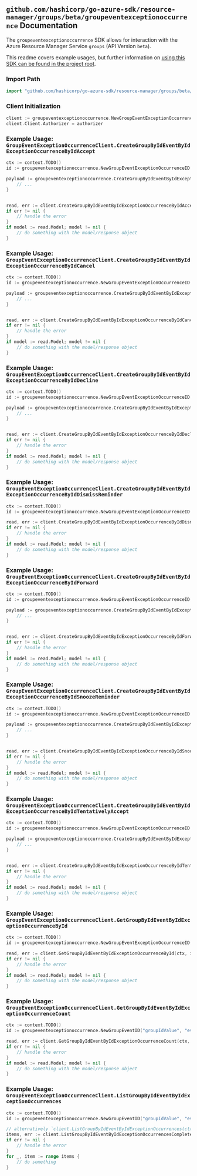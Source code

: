 
## `github.com/hashicorp/go-azure-sdk/resource-manager/groups/beta/groupeventexceptionoccurrence` Documentation

The `groupeventexceptionoccurrence` SDK allows for interaction with the Azure Resource Manager Service `groups` (API Version `beta`).

This readme covers example usages, but further information on [using this SDK can be found in the project root](https://github.com/hashicorp/go-azure-sdk/tree/main/docs).

### Import Path

```go
import "github.com/hashicorp/go-azure-sdk/resource-manager/groups/beta/groupeventexceptionoccurrence"
```


### Client Initialization

```go
client := groupeventexceptionoccurrence.NewGroupEventExceptionOccurrenceClientWithBaseURI("https://management.azure.com")
client.Client.Authorizer = authorizer
```


### Example Usage: `GroupEventExceptionOccurrenceClient.CreateGroupByIdEventByIdExceptionOccurrenceByIdAccept`

```go
ctx := context.TODO()
id := groupeventexceptionoccurrence.NewGroupEventExceptionOccurrenceID("groupIdValue", "eventIdValue", "eventId1Value")

payload := groupeventexceptionoccurrence.CreateGroupByIdEventByIdExceptionOccurrenceByIdAcceptRequest{
	// ...
}


read, err := client.CreateGroupByIdEventByIdExceptionOccurrenceByIdAccept(ctx, id, payload)
if err != nil {
	// handle the error
}
if model := read.Model; model != nil {
	// do something with the model/response object
}
```


### Example Usage: `GroupEventExceptionOccurrenceClient.CreateGroupByIdEventByIdExceptionOccurrenceByIdCancel`

```go
ctx := context.TODO()
id := groupeventexceptionoccurrence.NewGroupEventExceptionOccurrenceID("groupIdValue", "eventIdValue", "eventId1Value")

payload := groupeventexceptionoccurrence.CreateGroupByIdEventByIdExceptionOccurrenceByIdCancelRequest{
	// ...
}


read, err := client.CreateGroupByIdEventByIdExceptionOccurrenceByIdCancel(ctx, id, payload)
if err != nil {
	// handle the error
}
if model := read.Model; model != nil {
	// do something with the model/response object
}
```


### Example Usage: `GroupEventExceptionOccurrenceClient.CreateGroupByIdEventByIdExceptionOccurrenceByIdDecline`

```go
ctx := context.TODO()
id := groupeventexceptionoccurrence.NewGroupEventExceptionOccurrenceID("groupIdValue", "eventIdValue", "eventId1Value")

payload := groupeventexceptionoccurrence.CreateGroupByIdEventByIdExceptionOccurrenceByIdDeclineRequest{
	// ...
}


read, err := client.CreateGroupByIdEventByIdExceptionOccurrenceByIdDecline(ctx, id, payload)
if err != nil {
	// handle the error
}
if model := read.Model; model != nil {
	// do something with the model/response object
}
```


### Example Usage: `GroupEventExceptionOccurrenceClient.CreateGroupByIdEventByIdExceptionOccurrenceByIdDismissReminder`

```go
ctx := context.TODO()
id := groupeventexceptionoccurrence.NewGroupEventExceptionOccurrenceID("groupIdValue", "eventIdValue", "eventId1Value")

read, err := client.CreateGroupByIdEventByIdExceptionOccurrenceByIdDismissReminder(ctx, id)
if err != nil {
	// handle the error
}
if model := read.Model; model != nil {
	// do something with the model/response object
}
```


### Example Usage: `GroupEventExceptionOccurrenceClient.CreateGroupByIdEventByIdExceptionOccurrenceByIdForward`

```go
ctx := context.TODO()
id := groupeventexceptionoccurrence.NewGroupEventExceptionOccurrenceID("groupIdValue", "eventIdValue", "eventId1Value")

payload := groupeventexceptionoccurrence.CreateGroupByIdEventByIdExceptionOccurrenceByIdForwardRequest{
	// ...
}


read, err := client.CreateGroupByIdEventByIdExceptionOccurrenceByIdForward(ctx, id, payload)
if err != nil {
	// handle the error
}
if model := read.Model; model != nil {
	// do something with the model/response object
}
```


### Example Usage: `GroupEventExceptionOccurrenceClient.CreateGroupByIdEventByIdExceptionOccurrenceByIdSnoozeReminder`

```go
ctx := context.TODO()
id := groupeventexceptionoccurrence.NewGroupEventExceptionOccurrenceID("groupIdValue", "eventIdValue", "eventId1Value")

payload := groupeventexceptionoccurrence.CreateGroupByIdEventByIdExceptionOccurrenceByIdSnoozeReminderRequest{
	// ...
}


read, err := client.CreateGroupByIdEventByIdExceptionOccurrenceByIdSnoozeReminder(ctx, id, payload)
if err != nil {
	// handle the error
}
if model := read.Model; model != nil {
	// do something with the model/response object
}
```


### Example Usage: `GroupEventExceptionOccurrenceClient.CreateGroupByIdEventByIdExceptionOccurrenceByIdTentativelyAccept`

```go
ctx := context.TODO()
id := groupeventexceptionoccurrence.NewGroupEventExceptionOccurrenceID("groupIdValue", "eventIdValue", "eventId1Value")

payload := groupeventexceptionoccurrence.CreateGroupByIdEventByIdExceptionOccurrenceByIdTentativelyAcceptRequest{
	// ...
}


read, err := client.CreateGroupByIdEventByIdExceptionOccurrenceByIdTentativelyAccept(ctx, id, payload)
if err != nil {
	// handle the error
}
if model := read.Model; model != nil {
	// do something with the model/response object
}
```


### Example Usage: `GroupEventExceptionOccurrenceClient.GetGroupByIdEventByIdExceptionOccurrenceById`

```go
ctx := context.TODO()
id := groupeventexceptionoccurrence.NewGroupEventExceptionOccurrenceID("groupIdValue", "eventIdValue", "eventId1Value")

read, err := client.GetGroupByIdEventByIdExceptionOccurrenceById(ctx, id)
if err != nil {
	// handle the error
}
if model := read.Model; model != nil {
	// do something with the model/response object
}
```


### Example Usage: `GroupEventExceptionOccurrenceClient.GetGroupByIdEventByIdExceptionOccurrenceCount`

```go
ctx := context.TODO()
id := groupeventexceptionoccurrence.NewGroupEventID("groupIdValue", "eventIdValue")

read, err := client.GetGroupByIdEventByIdExceptionOccurrenceCount(ctx, id)
if err != nil {
	// handle the error
}
if model := read.Model; model != nil {
	// do something with the model/response object
}
```


### Example Usage: `GroupEventExceptionOccurrenceClient.ListGroupByIdEventByIdExceptionOccurrences`

```go
ctx := context.TODO()
id := groupeventexceptionoccurrence.NewGroupEventID("groupIdValue", "eventIdValue")

// alternatively `client.ListGroupByIdEventByIdExceptionOccurrences(ctx, id)` can be used to do batched pagination
items, err := client.ListGroupByIdEventByIdExceptionOccurrencesComplete(ctx, id)
if err != nil {
	// handle the error
}
for _, item := range items {
	// do something
}
```
